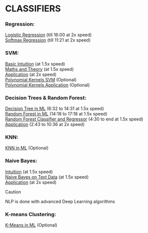 # CLASSIFIERS
### Regression:
[Logistic Regression](https://youtu.be/zM4VZR0px8E?si=1GkpCaVPTQMuHi6D) (till 16:00 at 2x speed)  
[Softmax Regression](https://youtu.be/J5bXOOmkopc?si=F54C3YoWqGoL-mG-) (till 11:21 at 2x speed)  
### SVM:
[Basic Intuition](https://youtu.be/H9yACitf-KM?si=JCrZzpSIFY0aaV0u) (at 1.5x speed)  
[Maths and Theory](https://youtu.be/Js3GLb1xPhc?si=AMAxwVn-cK6nKIL1) (at 1.5x speed)  
[Application](https://youtu.be/FB5EdxAGxQg?si=AiNDpo0t0f3zjQbP) (at 2x speed)  
[Polynomial Kernels SVM](https://youtu.be/8bFKyb77vp0?si=c7gLv7to7dy-NeCF) (Optional)  
[Polynomial Kernels Application](https://youtu.be/dl_ZsuHSIFE?si=vPj0FCbwNFBnqaY9) (Optional)
### Decision Trees & Random Forest:
[Decision Tree in ML](https://youtu.be/RmajweUFKvM?si=kMkMDKvsUNn9GtJc&t=393) (6:32 to 14:31 at 1.5x speed)  
[Random Forest in ML](https://youtu.be/eM4uJ6XGnSM?si=U9eHNFiLz-TtABwv&t=858) (14:18 to 17:18 at 1.5x speed)  
[Random Forest Classifier and Regressor](https://youtu.be/nxFG5xdpDto?si=3ACkJrx7H-McFssa&t=272) (4:30 to end at 1.5x speed)  
[Application](https://youtu.be/ok2s1vV9XW0?si=Imgl-oYGEcBrIvGu&t=154) (2:43 to 10:36 at 2x speed)
### KNN:
[KNN in ML](https://youtu.be/CQveSaMyEwM?si=-DrgOoalYD89MaSD) (Optional)
### Naive Bayes:
[Intuition](https://youtu.be/jS1CKhALUBQ?si=8LC2Qn9oFexke3aM) (at 1.5x speed)  
[Naive Bayes on Text Data](https://youtu.be/temQ8mHpe3k?si=u_I8AyPMoRho6KHV) (at 1.5x speed)  
[Application](https://youtu.be/nHIUYwN-5rM?si=bHFlE9KX23WmaZH-) (at 2x speed)  
>[!Caution]
NLP is done with advanced Deep Learning algorithms
### K-means Clustering:
[K-Means in ML](https://youtu.be/EItlUEPCIzM?si=f9Or7ZgnpzlJmudt) (Optional)
